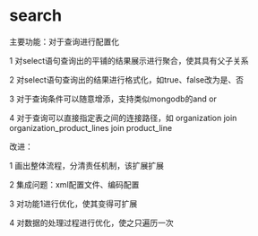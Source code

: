 search
======

主要功能：对于查询进行配置化

1 对select语句查询出的平铺的结果展示进行聚合，使其具有父子关系

2 对select语句查询出的结果进行格式化，如true、false改为是、否

3 对于查询条件可以随意增添，支持类似mongodb的and or

4 对于查询可以直接指定表之间的连接路径，如 organization join organization_product_lines join product_line

改进：

1 画出整体流程，分清责任机制，该扩展扩展

2 集成问题：xml配置文件、编码配置

3 对功能1进行优化，使其变得可扩展

4 对数据的处理过程进行优化，使之只遍历一次